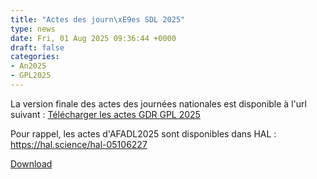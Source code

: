 ```yaml
---
title: "Actes des journ\xE9es SDL 2025"
type: news
date: Fri, 01 Aug 2025 09:36:44 +0000
draft: false
categories:
- An2025
- GPL2025
---
```


La version finale des actes des journées nationales est disponible à l'url suivant : <a href="/assets/pdf/Actes_GDR_GPL_2025.pdf" target="_blank">Télécharger les actes GDR GPL 2025</a>

Pour rappel, les actes d'AFADL2025 sont disponibles dans HAL : <https://hal.science/hal-05106227>

<!--more-->

<object data="https://gdr-gpl.cnrs.fr/wp-content/uploads/2025/08/Actes_GDR_GPL_2025.pdf" type="application/pdf" class="content" height="600px" width="100%"></object>

<a href="/assets/pdf/Actes_GDR_GPL_2025.pdf" download>Download</a>

